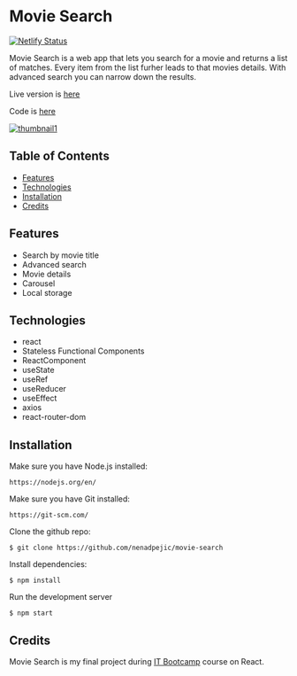 # Movie Search

[![Netlify Status](https://api.netlify.com/api/v1/badges/bd586e38-17bf-47f0-91e7-8db23770852f/deploy-status)](https://app.netlify.com/sites/nenadpejic-movie-search/deploys)

Movie Search is a web app that lets you search for a movie and returns a list of matches. Every item from the list furher leads to that movies details. With advanced search you can narrow down the results.

Live version is [here](https://nenadpejic-movie-search.netlify.app/)

Code is [here](https://github.com/nenadpejic/movie-search)

[![thumbnail1](https://user-images.githubusercontent.com/50808282/103686271-d99fa200-4f8e-11eb-8141-0f402fe86b84.png)](https://nenadpejic-movie-search.netlify.app/)

## Table of Contents

- [Features](#features)
- [Technologies](#technologies)
- [Installation](#installation)
- [Credits](#credits)

## Features

- Search by movie title
- Advanced search
- Movie details
- Carousel
- Local storage

## Technologies

- react
- Stateless Functional Components
- ReactComponent
- useState
- useRef
- useReducer
- useEffect
- axios
- react-router-dom

## Installation

Make sure you have Node.js installed:
```
https://nodejs.org/en/
```

Make sure you have Git installed:
```
https://git-scm.com/
```

Clone the github repo:
```
$ git clone https://github.com/nenadpejic/movie-search
```

Install dependencies:
```
$ npm install
```

Run the development server
```
$ npm start
```

## Credits

Movie Search is my final project during [IT Bootcamp](https://itbootcamp.rs/) course on React.
